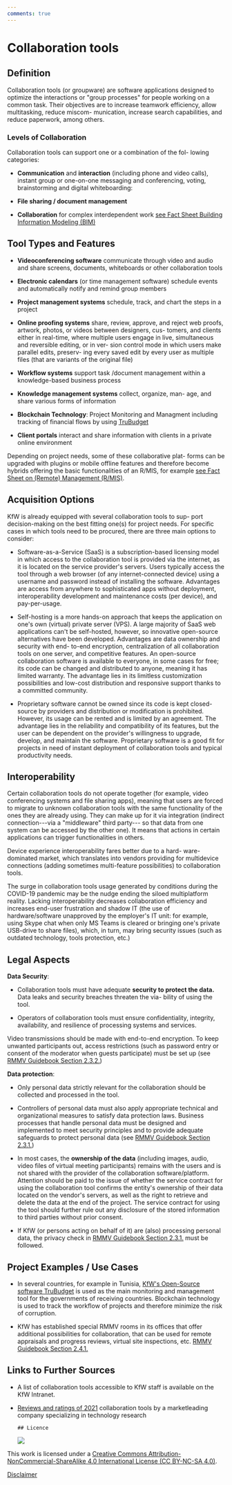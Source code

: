 ```yaml
---
comments: true
---
```


# Collaboration tools

## Definition

Collaboration tools (or groupware) are software applications designed
to optimize the interactions or "group processes" for people working
on a common task. Their objectives are to increase teamwork
efficiency, allow multitasking, reduce miscom- munication, increase
search capabilities, and reduce paperwork, among others.

### Levels of Collaboration

Collaboration tools can support one or a combination of the fol-
lowing categories:

- **Communication** and **interaction** (including phone and video calls), instant group or one-on-one messaging and conferencing, voting, brainstorming and digital whiteboarding:

- **File sharing / document management**

- **Collaboration** for complex interdependent work [see Fact Sheet Building Information Modeling (BIM)](bim.md)

## Tool Types and Features

- **Videoconferencing software** communicate through video and audio
  and share screens, documents, whiteboards or other collaboration
  tools

- **Electronic calendars** (or time management software) schedule events and automatically notify and remind group members

- **Project management systems** schedule, track, and chart the steps
  in a project

- **Online proofing systems** share, review, approve, and reject web proofs, artwork, photos, or videos between designers, cus- tomers,
  and clients either in real-time, where multiple users engage in live,
  simultaneous and reversible editing, or in ver- sion control mode in
  which users make parallel edits, preserv- ing every saved edit by
  every user as multiple files (that are variants of the original file)

- **Workflow systems** support task /document management within a knowledge-based business process

- **Knowledge management systems** collect, organize, man- age, and
  share various forms of information

- **Blockchain Technology**: Project Monitoring and Managment including tracking of financial flows by using
  [TruBudget](https://trubudget.net/)

- **Client portals** interact and share information with clients in a
  private online environment

Depending on project needs, some of these collaborative plat- forms
can be upgraded with plugins or mobile offline features and therefore
become hybrids offering the basic functionalities of an R/MIS, for
example [see Fact Sheet on (Remote) Management (R/MIS)](rmis.md).

## Acquisition Options

KfW is already equipped with several collaboration tools to sup- port
decision-making on the best fitting one(s) for project needs. For
specific cases in which tools need to be procured, there are three
main options to consider:

- Software-as-a-Service (SaaS) is a subscription-based licensing model
  in which access to the collaboration tool is provided via the
  internet, as it is located on the service provider's servers. Users
  typically access the tool through a web browser (of any
  internet-connected device) using a username and password instead of
  installing the software. Advantages are access from anywhere to
  sophisticated apps without deployment, interoperability
  development and maintenance costs (per device), and pay-per-usage.

- Self-hosting is a more hands-on approach that keeps the application
  on one's own (virtual) private server (VPS). A large majority of
  SaaS web applications can't be self-hosted, however, so innovative
  open-source alternatives have been developed. Advantages are data
  ownership and security with end- to-end encryption, centralization
  of all collaboration tools on one server, and competitive features.
  An open-source collaboration software is available to everyone, in
  some cases for free; its code can be changed and distributed to
  anyone, meaning it has limited warranty. The advantage lies in its
  limitless customization possibilities and low-cost distribution
  and responsive support thanks to a committed community.

- Proprietary software cannot be owned since its code is kept
  closed-source by providers and distribution or modification is
  prohibited. However, its usage can be rented and is limited by an
  agreement. The advantage lies in the reliability and compatibility
  of its features, but the user can be dependent on the provider's
  willingness to upgrade, develop, and maintain the software.
  Proprietary software is a good fit for projects in need of instant
  deployment of collaboration tools and typical productivity needs.

## Interoperability

Certain collaboration tools do not operate together (for example,
video conferencing systems and file sharing apps), meaning that users
are forced to migrate to unknown collaboration tools with the same
functionality of the ones they are already using. They can make up for
it via integration (indirect connection---via a "middleware" third
party--- so that data from one system can be accessed by the other
one). It means that actions in certain applications can trigger
functionalities in others.

Device experience interoperability fares better due to a hard-
ware-dominated market, which translates into vendors providing for
multidevice connections (adding sometimes multi-feature possibilities)
to collaboration tools.

The surge in collaboration tools usage generated by conditions during
the COVID-19 pandemic may be the nudge ending the siloed multiplatform
reality. Lacking interoperability decreases collaboration efficiency
and increases end-user frustration and shadow IT (the use of
hardware/software unapproved by the employer's IT unit: for example,
using Skype chat when only MS Teams is cleared or bringing one's
private USB-drive to share files), which, in turn, may bring security
issues (such as outdated technology, tools protection, etc.)

## Legal Aspects

**Data Security**:

- Collaboration tools must have adequate **security to protect the
  data.** Data leaks and security breaches threaten the via- bility of
  using the tool.

- Operators of collaboration tools must ensure confidentiality,
  integrity, availability, and resilience of processing systems and
  services.

Video transmissions should be made with end-to-end encryption. To keep
unwanted participants out, access restrictions (such as password entry
or consent of the moderator when guests participate) must be set up (see
[RMMV Guidebook Section 2.3.2.](https://www.kfw-entwicklungsbank.de/Service/Publications-Videos/Publications-by-topic/Digitalisation/RMMV-Guidebook/))

**Data protection**:

- Only personal data strictly relevant for the collaboration should be
  collected and processed in the tool.

- Controllers of personal data must also apply appropriate technical
  and organizational measures to satisfy data protection laws.
  Business processes that handle personal data must be designed and
  implemented to meet security principles and to provide adequate
  safeguards to protect personal data (see [RMMV Guidebook Section 2.3.1.](https://www.kfw-entwicklungsbank.de/Service/Publications-Videos/Publications-by-topic/Digitalisation/RMMV-Guidebook/))

- In most cases, the **ownership of the data** (including images,
  audio, video files of virtual meeting participants) remains with the
  users and is not shared with the provider of the collaboration
  software/platform. Attention should be paid to the issue of whether
  the service contract for using the collaboration tool confirms the
  entity's ownership of their data located on the vendor's servers, as
  well as the right to retrieve and delete the data at the end of the
  project. The service contract for using the tool should further rule
  out any disclosure of the stored information to third parties
  without prior consent.

- If KfW (or persons acting on behalf of it) are (also) processing
  personal data, the privacy check in [RMMV Guidebook Section 2.3.1.](https://www.kfw-entwicklungsbank.de/Service/Publications-Videos/Publications-by-topic/Digitalisation/RMMV-Guidebook/) must be followed.

## Project Examples / Use Cases

- In several countries, for example in Tunisia, [KfW's Open-Source software TruBudget](https://trubudget.net/) is used as the main monitoring
  and management tool for the governments of receiving countries.
  Blockchain technology is used to track the workflow of projects
  and therefore minimize the risk of corruption.

- KfW has established special RMMV rooms in its offices that offer
  additional possibilities for collaboration, that can be used for
  remote appraisals and progress reviews, virtual site inspections,
  etc. [RMMV Guidebook Section 2.4.1.](https://www.kfw-entwicklungsbank.de/Service/Publications-Videos/Publications-by-topic/Digitalisation/RMMV-Guidebook/)

## Links to Further Sources

- A list of collaboration tools accessible to KfW staff is available
  on the KfW Intranet.

- [Reviews and ratings of 2021](https://www.gartner.com/reviews/market/workplace-social-software) collaboration tools by a marketleading company specializing in technology research

      ## Licence

  ![](https://i.creativecommons.org/l/by-nc-sa/4.0/88x31.png)

This work is licensed under a [Creative Commons Attribution-NonCommercial-ShareAlike 4.0 International License (CC BY-NC-SA 4.0)](https://creativecommons.org/licenses/by-nc-sa/4.0/).

[Disclaimer](disclaimer.md)
